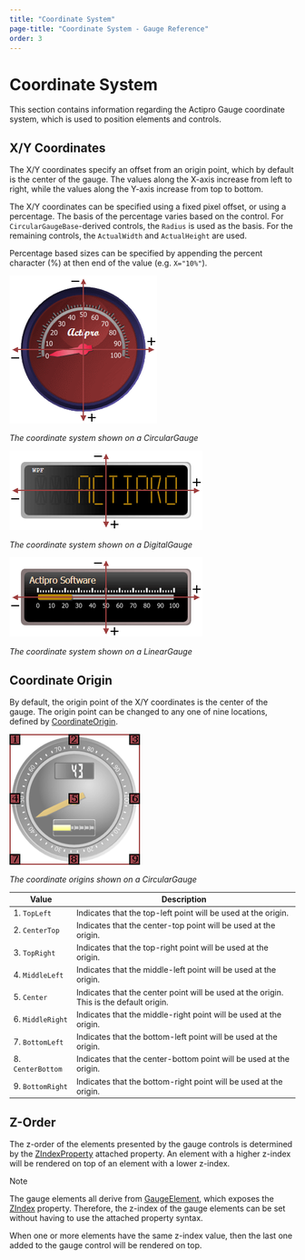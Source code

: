 ```yaml
---
title: "Coordinate System"
page-title: "Coordinate System - Gauge Reference"
order: 3
---
```

# Coordinate System

This section contains information regarding the Actipro Gauge coordinate system, which is used to position elements and controls.

## X/Y Coordinates

The X/Y coordinates specify an offset from an origin point, which by default is the center of the gauge. The values along the X-axis increase from left to right, while the values along the Y-axis increase from top to bottom.

The X/Y coordinates can be specified using a fixed pixel offset, or using a percentage. The basis of the percentage varies based on the control. For `CircularGaugeBase`-derived controls, the `Radius` is used as the basis. For the remaining controls, the `ActualWidth` and `ActualHeight` are used.

Percentage based sizes can be specified by appending the percent character (%) at then end of the value (e.g. `X="10%"`).

![Screenshot](images/circular-gauge-coordinate-system.gif)

*The coordinate system shown on a CircularGauge*

![Screenshot](images/digital-gauge-coordinate-system.gif)

*The coordinate system shown on a DigitalGauge*

![Screenshot](images/linear-gauge-coordinate-system.gif)

*The coordinate system shown on a LinearGauge*

## Coordinate Origin

By default, the origin point of the X/Y coordinates is the center of the gauge. The origin point can be changed to any one of nine locations, defined by [CoordinateOrigin](xref:@ActiproUIRoot.Controls.Gauge.CoordinateOrigin).

![Screenshot](images/circular-gauge-coordinate-origins.gif)

*The coordinate origins shown on a CircularGauge*

| Value | Description |
|-----|-----|
| 1. `TopLeft` | Indicates that the top-left point will be used at the origin. |
| 2. `CenterTop` | Indicates that the center-top point will be used at the origin. |
| 3. `TopRight` | Indicates that the top-right point will be used at the origin. |
| 4. `MiddleLeft` | Indicates that the middle-left point will be used at the origin. |
| 5. `Center` | Indicates that the center point will be used at the origin. This is the default origin. |
| 6. `MiddleRight` | Indicates that the middle-right point will be used at the origin. |
| 7. `BottomLeft` | Indicates that the bottom-left point will be used at the origin. |
| 8. `CenterBottom` | Indicates that the center-bottom point will be used at the origin. |
| 9. `BottomRight` | Indicates that the bottom-right point will be used at the origin. |

## Z-Order

The z-order of the elements presented by the gauge controls is determined by the [ZIndexProperty](xref:@ActiproUIRoot.Controls.Gauge.Primitives.GaugeElement.ZIndexProperty) attached property. An element with a higher z-index will be rendered on top of an element with a lower z-index.

> [!NOTE]
> The gauge elements all derive from [GaugeElement](xref:@ActiproUIRoot.Controls.Gauge.Primitives.GaugeElement), which exposes the [ZIndex](xref:@ActiproUIRoot.Controls.Gauge.Primitives.GaugeElement.ZIndex) property. Therefore, the z-index of the gauge elements can be set without having to use the attached property syntax.

When one or more elements have the same z-index value, then the last one added to the gauge control will be rendered on top.

